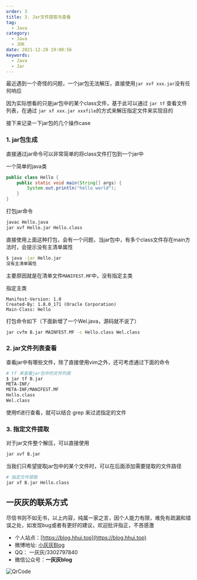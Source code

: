 ```yaml
---
order: 3
title: 3. Jar文件提取与查看
tag:
  - Java
category:
  - Java
  - JDK
date: 2021-12-28 19:00:56
keywords:
  - Java
  - Jar
---
```


最近遇到一个奇怪的问题，一个jar包无法解压，直接使用`jar xvf xxx.jar`没有任何响应

因为实际想看的只是jar包中的某个class文件，基于此可以通过 `jar tf` 查看文件列表，在通过 `jar xf xxx.jar xxxfile`的方式来解压指定文件来实现目的

接下来记录一下jar包的几个操作case

<!-- more -->

### 1. jar包生成

直接通过jar命令可以非常简单的将class文件打包到一个jar中

一个简单的java类

```java
public class Hello {
    public static void main(String[] args) {
        System.out.println("hello world");
    }
}
```

打包jar命令

```bash
javac Hello.java
jar xvf Hello.jar Hello.class
```

直接使用上面这种打包，会有一个问题，当jar包中，有多个class文件存在main方法时，会提示没有主清单属性

```bash
$ java -jar Hello.jar
没有主清单属性
```

主要原因就是在清单文件`MANIFEST.MF`中，没有指定主类

指定主类

```MF
Manifest-Version: 1.0
Created-By: 1.8.0_171 (Oracle Corporation)
Main-Class: Hello
```

打包命令如下（下面新增了一个Wel.java，源码就不说了）

```bash
jar cvfm B.jar MAINFEST.MF -c Hello.class Wel.class
```

### 2. jar文件列表查看

查看jar中有哪些文件，除了直接使用vim之外，还可考虑通过下面的命令

```bash
# tf 来查看jar包中的文件列表
$ jar tf B.jar
META-INF/
META-INF/MANIFEST.MF
Hello.class
Wel.class
```

使用tf进行查看，就可以结合 grep 来过滤指定的文件

### 3. 指定文件提取

对于jar文件整个解压，可以直接使用

```bash
jar xvf B.jar
```

当我们只希望提取jar包中的某个文件时，可以在后面添加需要提取的文件路径

```bash
# 指定文件提取
jar xf B.jar Hello.class
```


## 一灰灰的联系方式 

尽信书则不如无书，以上内容，纯属一家之言，因个人能力有限，难免有疏漏和错误之处，如发现bug或者有更好的建议，欢迎批评指正，不吝感激

- 个人站点：[https://blog.hhui.top](https://blog.hhui.top)
- 微博地址: [小灰灰Blog](https://weibo.com/p/1005052169825577/home)
- QQ： 一灰灰/3302797840
- 微信公众号：**一灰灰blog**

![QrCode](https://spring.hhui.top/spring-blog/imgs/info/info.png)
